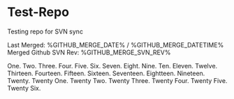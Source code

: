 Test-Repo
=========

Testing repo for SVN sync

Last Merged: %GITHUB_MERGE_DATE% / %GITHUB_MERGE_DATETIME%
Merged Github SVN Rev: %GITHUB_MERGE_SVN_REV%

One.
Two.
Three.
Four.
Five.
Six.
Seven.
Eight.
Nine.
Ten.
Eleven.
Twelve.
Thirteen.
Fourteen.
Fifteen.
Sixteen.
Seventeen.
Eightteen.
Nineteen.
Twenty.
Twenty One.
Twenty Two.
Twenty Three.
Twenty Four.
Twenty Five.
Twenty Six.
